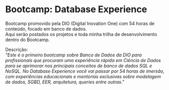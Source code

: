 # Bootcamp: Database Experience
Bootcamp promovido pela DIO (Digital Inovation One) com 54 horas de conteúdo, 
focado em banco de dados.<br>
Aqui serão postados os projetos e 
toda minha trilha de desenvolvimento dentro do Bootcamp.<br>


Descrição:<br>
<i>"Este é o primeiro bootcamp sobre Banco de Dados da DIO para profissionais 
que procuram uma experiência rápida em Ciência de Dados para se aprimorar 
nos principais conceitos de banco de dados SQL e NoSQL. 
No Database Experience você vai passar por 54 horas de imersão,
com experiências educacionais e mentorias exclusivas sobre modelagem de dados, SGBD, EER, 
arquitetura, queries entre outras."</i>
